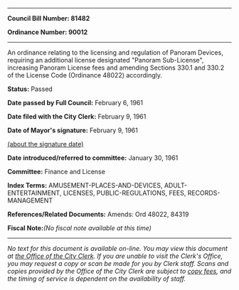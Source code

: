 

********

**Council Bill Number: 81482**
   
**Ordinance Number: 90012**
********

 An ordinance relating to the licensing and regulation of Panoram Devices, requiring an additional license designated "Panoram Sub-License", increasing Panoram License fees and amending Sections 330.1 and 330.2 of the License Code (Ordinance 48022) accordingly.

**Status:** Passed
   
**Date passed by Full Council:** February 6, 1961
   
**Date filed with the City Clerk:** February 9, 1961
   
**Date of Mayor's signature:** February 9, 1961
   
[(about the signature date)](/~public/approvaldate.htm)
   
   
   
**Date introduced/referred to committee:** January 30, 1961
   
**Committee:** Finance and License
   
   
**Index Terms:** AMUSEMENT-PLACES-AND-DEVICES, ADULT-ENTERTAINMENT, LICENSES, PUBLIC-REGULATIONS, FEES, RECORDS-MANAGEMENT

**References/Related Documents:** Amends: Ord 48022, 84319

**Fiscal Note:**_(No fiscal note available at this time)_
********

_No text for this document is available on-line. You may view this document at [the Office of the City Clerk](http://www.seattle.gov/leg/clerk/contactUs.htm). If you are unable to visit the Clerk's Office, you may request a copy or scan be made for you by Clerk staff. Scans and copies provided by the Office of the City Clerk are subject to [copy fees](http://clerk.seattle.gov/~public/clerkfees.htm), and the timing of service is dependent on the availability of staff._


